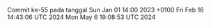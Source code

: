 Commit ke-55 pada tanggal Sun Jan 01 14:00 2023 +0100
Fri Feb 16 14:43:06 UTC 2024
Mon May  6 19:08:53 UTC 2024
